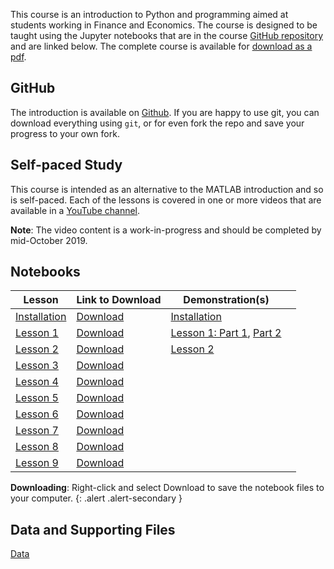 <!--
.. title: Python Course
.. hidetitle: true
.. slug: course
.. date: 2019-09-03 01:04:08 UTC+01:00
.. tags: 
.. category: 
.. link: 
.. description: 
.. type: text
.. jumbotron: Python Introduction
.. jumbotron_text: An brief introduction targeted at first time users of Python who do not have programming experience.
.. jumbotron_color: #FFE162
-->

This course is an introduction to Python and programming aimed at students working
in Finance and Economics. The course is designed to be taught using the Jupyter notebooks
that are in the course [GitHub repository](https://github.com/bashtage/python-introduction) and
are linked below. The complete course is available for
[download as a pdf](https://github.com/bashtage/python-introduction/raw/master/python-introduction.pdf).

## GitHub

The introduction is available on [Github](https://github.com/bashtage/python-introduction). 
If you are happy to use git, you can download everything
using `git`, or for even fork the repo and save your progress to your own fork.

## Self-paced Study
This course is intended as an alternative to the MATLAB introduction and so
is self-paced.  Each of the lessons is covered in one or more videos that are
available in a [YouTube channel](https://www.youtube.com/playlist?list=PLVR_rJLcetzkqoeuhpIXmG9uQCtSoGBz1).

**Note**: The video content is a work-in-progress and should be completed by mid-October 2019.


## Notebooks

| ﻿Lesson                                               | Link to Download                                          | Demonstration(s)               |                                                   |
|-------------------------------------------------------|-----------------------------------------------------------|--------------------------------|---------------------------------------------------|
| [Installation](/teaching/python/course/installation/) | [Download](https://github.com/bashtage/python-introduction/raw/master/installation.ipynb)  | [Installation](https://youtu.be/jpqjJYLQKUY)          |                                                   |
| [Lesson 1](/teaching/python/course/lesson-1/)         | [Download](https://github.com/bashtage/python-introduction/raw/master/lesson-1.ipynb)      | [Lesson 1: Part 1](https://youtu.be/Ad7LyDNi0gA), [Part 2](https://youtu.be/HA4IFknbYp8)    |
| [Lesson 2](/teaching/python/course/lesson-2/)         | [Download](https://github.com/bashtage/python-introduction/raw/master/lesson-2.ipynb)      | [Lesson 2](https://youtu.be/PCuFwtvAzfE)          |                                                   |
| [Lesson 3](/teaching/python/course/lesson-3/)         | [Download](https://github.com/bashtage/python-introduction/raw/master/lesson-3.ipynb)      |                                                   |                                                   |
| [Lesson 4](/teaching/python/course/lesson-4/)         | [Download](https://github.com/bashtage/python-introduction/raw/master/lesson-4.ipynb)      |                                                   |                                                   |
| [Lesson 5](/teaching/python/course/lesson-5/)         | [Download](https://github.com/bashtage/python-introduction/raw/master/lesson-5.ipynb)      |                                                   |                                                   |
| [Lesson 6](/teaching/python/course/lesson-6/)         | [Download](https://github.com/bashtage/python-introduction/raw/master/lesson-6.ipynb)      |                                                   |                                                   |
| [Lesson 7](/teaching/python/course/lesson-7/)         | [Download](https://github.com/bashtage/python-introduction/raw/master/lesson-7.ipynb)      |                                                   |                                                   |
| [Lesson 8](/teaching/python/course/lesson-8/)         | [Download](https://github.com/bashtage/python-introduction/raw/master/lesson-8.ipynb)      |                                                   |                                                   |
| [Lesson 9](/teaching/python/course/lesson-9/)         | [Download](https://github.com/bashtage/python-introduction/raw/master/lesson-9.ipynb)      |                                                   |                                                   |

**Downloading**: Right-click and select Download to save the notebook files to your computer.
{: .alert .alert-secondary }


## Data and Supporting Files
[Data](/files/teaching/python/course/data.zip) <i class="primary far fa-file-archive"></i>
